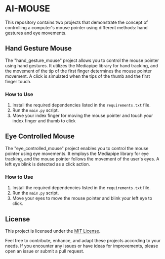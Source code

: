 # AI-MOUSE

This repository contains two projects that demonstrate the concept of controlling a computer's mouse pointer using different methods: hand gestures and eye movements.

## Hand Gesture Mouse

The "hand_gesture_mouse" project allows you to control the mouse pointer using hand gestures. It utilizes the Mediapipe library for hand tracking, and the movement of the tip of the first finger determines the mouse pointer movement. A click is simulated when the tips of the thumb and the first finger touch.

### How to Use

1. Install the required dependencies listed in the `requirements.txt` file.
2. Run the `main.py` script.
3. Move your index finger for moving the mouse pointer and touch your index finger and thumb to click

## Eye Controlled Mouse

The "eye_controlled_mouse" project enables you to control the mouse pointer using eye movements. It employs the Mediapipe library for eye tracking, and the mouse pointer follows the movement of the user's eyes. A left eye blink is detected as a click action.

### How to Use

1. Install the required dependencies listed in the `requirements.txt` file.
2. Run the `main.py` script.
3. Move your eyes to move the mouse pointer and blink your left eye to click.

## License

This project is licensed under the [MIT License](LICENSE).

Feel free to contribute, enhance, and adapt these projects according to your needs. If you encounter any issues or have ideas for improvements, please open an issue or submit a pull request.


